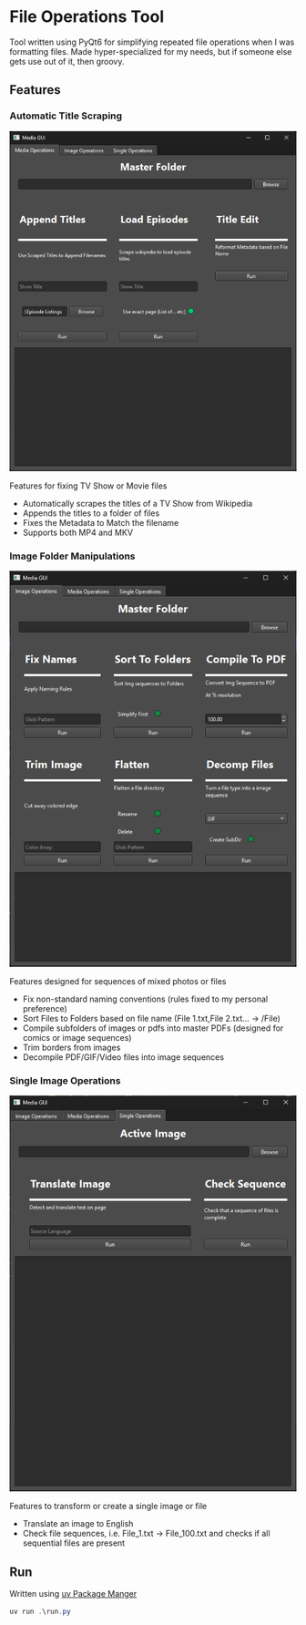 # File Operations Tool

Tool written using PyQt6 for simplifying repeated file operations when I was formatting files. Made hyper-specialized for my needs, but if someone else gets use out of it, then groovy.

## Features

### Automatic Title Scraping

![Media Tab](Attachments/MediaTab.png)

Features for fixing TV Show or Movie files

- Automatically scrapes the titles of a TV Show from Wikipedia
- Appends the titles to a folder of files
- Fixes the Metadata to Match the filename
- Supports both MP4 and MKV

### Image Folder Manipulations

![Image Tab](Attachments/ImageTab.png)

Features designed for sequences of mixed photos or files

- Fix non-standard naming conventions (rules fixed to my personal preference)
- Sort Files to Folders based on file name (File 1.txt,File 2.txt... -> /File)
- Compile subfolders of images or pdfs into master PDFs (designed for comics or image sequences)
- Trim borders from images
- Decompile PDF/GIF/Video files into image sequences

### Single Image Operations

![Image Tab](Attachments/SingleTab.png)

Features to transform or create a single image or file

- Translate an image to English
- Check file sequences, i.e. File_1.txt -> File_100.txt and checks if all sequential files are present

## Run

Written using [uv Package Manger](https://github.com/astral-sh/uv)

```powershell
uv run .\run.py
```
